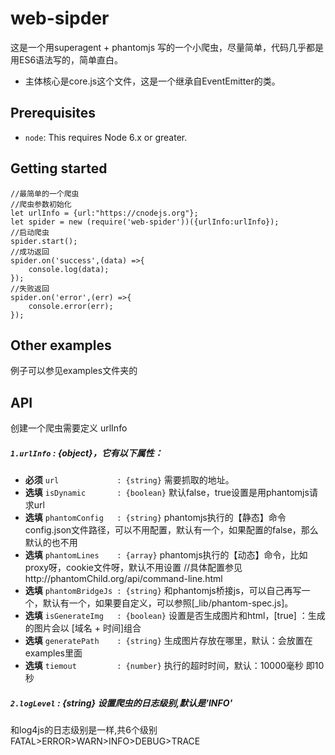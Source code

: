 # web-sipder
这是一个用superagent + phantomjs 写的一个小爬虫，尽量简单，代码几乎都是用ES6语法写的，简单直白。


* 主体核心是core.js这个文件，这是一个继承自EventEmitter的类。

Prerequisites
-------------

- `node`: This requires Node 6.x or greater.

Getting started
-------------
```
//最简单的一个爬虫
//爬虫参数初始化
let urlInfo = {url:"https://cnodejs.org"};
let spider = new (require('web-spider'))({urlInfo:urlInfo});
//启动爬虫
spider.start();
//成功返回
spider.on('success',(data) =>{
	console.log(data);
});
//失败返回
spider.on('error',(err) =>{
	console.error(err);
});

```


Other examples
-------------
例子可以参见examples文件夹的

API
-------------
创建一个爬虫需要定义 urlInfo
##### `1.urlInfo` : {object}，它有以下属性：
- **必须** `url             : {string}` 需要抓取的地址。
- **选填** `isDynamic       : {boolean}` 默认false，true设置是用phantomjs请求url
- **选填** `phantomConfig   : {string}`  phantomjs执行的【静态】命令config.json文件路径，可以不用配置，默认有一个，如果配置的false，那么默认的也不用
- **选填** `phantomLines    : {array}`  phantomjs执行的【动态】命令，比如proxy呀，cookie文件呀，默认不用设置 //具体配置参见http://phantomChild.org/api/command-line.html
- **选填** `phantomBridgeJs : {string}` 和phantomjs桥接js，可以自己再写一个，默认有一个，如果要自定义，可以参照[_lib/phantom-spec.js]。
- **选填** `isGenerateImg   : {boolean}` 设置是否生成图片和html，[true] ：生成的图片会以 [域名 + 时间]组合
- **选填** `generatePath    : {string}` 生成图片存放在哪里，默认：会放置在examples里面
- **选填** `tiemout         : {number}` 执行的超时时间，默认：10000毫秒 即10秒

##### `2.logLevel` : {string} 设置爬虫的日志级别,默认是'INFO'
和log4js的日志级别是一样,共6个级别FATAL>ERROR>WARN>INFO>DEBUG>TRACE